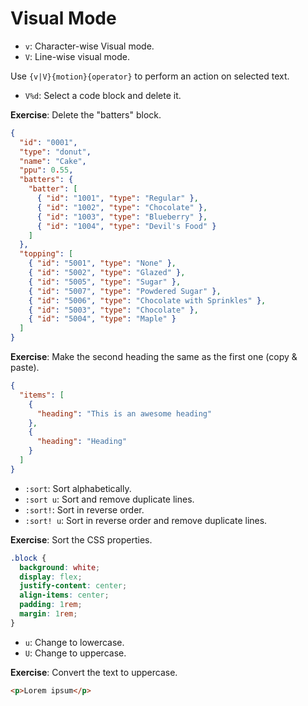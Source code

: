 # Visual Mode

- `v`: Character-wise Visual mode.
- `V`: Line-wise visual mode.

Use `{v|V}{motion}{operator}` to perform an action on selected text.

- `V%d`: Select a code block and delete it.

**Exercise**:
Delete the "batters" block.

```json
{
  "id": "0001",
  "type": "donut",
  "name": "Cake",
  "ppu": 0.55,
  "batters": {
    "batter": [
      { "id": "1001", "type": "Regular" },
      { "id": "1002", "type": "Chocolate" },
      { "id": "1003", "type": "Blueberry" },
      { "id": "1004", "type": "Devil's Food" }
    ]
  },
  "topping": [
    { "id": "5001", "type": "None" },
    { "id": "5002", "type": "Glazed" },
    { "id": "5005", "type": "Sugar" },
    { "id": "5007", "type": "Powdered Sugar" },
    { "id": "5006", "type": "Chocolate with Sprinkles" },
    { "id": "5003", "type": "Chocolate" },
    { "id": "5004", "type": "Maple" }
  ]
}
```

**Exercise**:
Make the second heading the same as the first one (copy & paste).

```json
{
  "items": [
    {
      "heading": "This is an awesome heading"
    },
    {
      "heading": "Heading"
    }
  ]
}
```

- `:sort`: Sort alphabetically.
- `:sort u`: Sort and remove duplicate lines.
- `:sort!`: Sort in reverse order.
- `:sort! u`: Sort in reverse order and remove duplicate lines.

**Exercise**:
Sort the CSS properties.

```css
.block {
  background: white;
  display: flex;
  justify-content: center;
  align-items: center;
  padding: 1rem;
  margin: 1rem;
}
```

- `u`: Change to lowercase.
- `U`: Change to uppercase.

**Exercise**:
Convert the text to uppercase.

```html
<p>Lorem ipsum</p>
```
